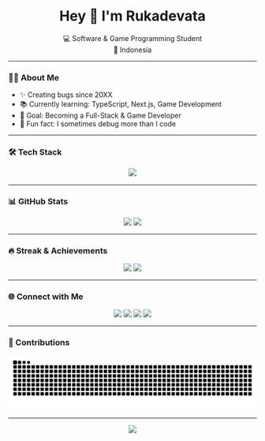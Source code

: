 <h1 align="center">Hey 👋 I'm Rukadevata</h1>

<p align="center">
  💻 Software & Game Programming Student <br>
  📍 Indonesia
</p>

---

### 👨‍💻 About Me
- ✨ Creating bugs since 20XX  
- 📚 Currently learning: TypeScript, Next.js, Game Development  
- 🎯 Goal: Becoming a Full-Stack & Game Developer  
- 🎲 Fun fact: I sometimes debug more than I code  

---

### 🛠 Tech Stack
<div align="center">
  <img src="https://skillicons.dev/icons?i=ts,js,react,nextjs,tailwind,graphql,nodejs,nestjs,py,cs,html,css,go,rust,aws,docker,kubernetes" height="45"/>
</div>

---

### 📊 GitHub Stats
<div align="center">
  <img src="https://github-readme-stats.vercel.app/api?username=Rukadevata&show_icons=true&theme=dracula" height="160" />
  <img src="https://github-readme-stats.vercel.app/api/top-langs?username=Rukadevata&layout=compact&theme=dracula" height="160" />
</div>

---

### 🔥 Streak & Achievements
<div align="center">
  <img src="https://streak-stats.demolab.com?user=Rukadevata&theme=dracula" height="150" />
  <img src="https://github-profile-trophy.vercel.app?username=Rukadevata&theme=dracula&no-frame=true&row=1&column=6" height="150" />
</div>

---

### 🌐 Connect with Me
<div align="center">
  <a href="#"><img src="https://img.shields.io/badge/LinkedIn-0077B5?style=for-the-badge&logo=linkedin&logoColor=white"/></a>
  <a href="#"><img src="https://img.shields.io/badge/Twitter-1DA1F2?style=for-the-badge&logo=twitter&logoColor=white"/></a>
  <a href="#"><img src="https://img.shields.io/badge/Discord-7289DA?style=for-the-badge&logo=discord&logoColor=white"/></a>
  <a href="#"><img src="https://img.shields.io/badge/Youtube-FF0000?style=for-the-badge&logo=youtube&logoColor=white"/></a>
</div>

---

### 🐍 Contributions
<div align="center">
  <img src="https://raw.githubusercontent.com/Rukadevata/Rukadevata/output/snake.svg" alt="Snake animation" />
</div>

---

<div align="center">
  <img src="https://visitor-badge.laobi.icu/badge?page_id=Rukadevata.Rukadevata" />
</div>
